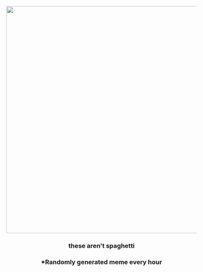 <p align="center">
        <img src="https://i.redd.it/ko9iljx7zew81.jpg" width="600" height="600">
        </p>
        <h3 align="center">these aren't spaghetti</h3>
        <h3 align="center">*Randomly generated meme every hour</h3>
    